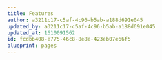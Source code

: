 ```yaml
---
title: Features
author: a3211c17-c5af-4c96-b5ab-a188d691e045
updated_by: a3211c17-c5af-4c96-b5ab-a188d691e045
updated_at: 1610091562
id: fcdbb408-e775-46c8-8e8e-423eb07e66f5
blueprint: pages
---
```

